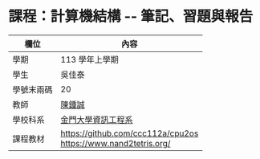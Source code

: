 # 課程：計算機結構 -- 筆記、習題與報告

欄位 | 內容
-----|--------
學期 | 113 學年上學期
學生 |  吳佳泰
學號末兩碼 | 20
教師 | [陳鍾誠](https://www.nqu.edu.tw/educsie/index.php?act=blog&code=list&ids=4)
學校科系 | [金門大學資訊工程系](https://www.nqu.edu.tw/educsie/index.php)
課程教材 | https://github.com/ccc112a/cpu2os <BR/> https://www.nand2tetris.org/

